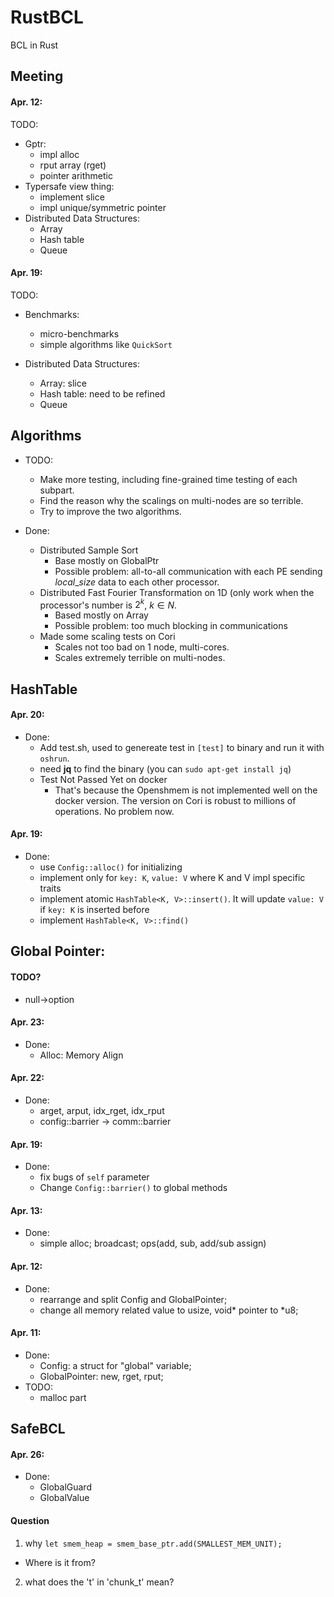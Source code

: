 # RustBCL
BCL in Rust

## Meeting
#### Apr. 12:
TODO:
- Gptr:
  - impl alloc
  - rput array (rget)
  - pointer arithmetic
- Typersafe view thing:
  - implement slice
  - impl unique/symmetric pointer
- Distributed Data Structures:
  - Array
  - Hash table
  - Queue

#### Apr. 19:
TODO:
- Benchmarks:
  - micro-benchmarks
  - simple algorithms like `QuickSort`
  
- Distributed Data Structures:
  - Array: slice
  - Hash table: need to be refined
  - Queue
  
## Algorithms

- TODO:
  - Make more testing, including fine-grained time testing of each subpart. 
  - Find the reason why the scalings on multi-nodes are so terrible.
  - Try to improve the two algorithms.
  
- Done:
  - Distributed Sample Sort
    - Base mostly on GlobalPtr
    - Possible problem: all-to-all communication with each PE sending $local\_size$ data to each other processor.
  - Distributed Fast Fourier Transformation on 1D (only work when the processor's number is $2^k$, $k \in N$.
    - Based mostly on Array
    - Possible problem: too much blocking in communications
  - Made some scaling tests on Cori
    - Scales not too bad on 1 node, multi-cores.
    - Scales extremely terrible on multi-nodes.
  
## HashTable
  

#### Apr. 20:
- Done:
  - Add test.sh, used to genereate test in `[test]` to binary and run it with `oshrun`.
  - need **jq** to find the binary (you can `sudo apt-get install jq`)
  - Test Not Passed Yet on docker
    - That's because the Openshmem is not implemented well on the docker version. The version on Cori is robust to millions of operations. No problem now.
    
#### Apr. 19:
- Done:
  - use `Config::alloc()` for initializing
  - implement only for `key: K`, `value: V` where K and V impl specific traits 
  - implement atomic `HashTable<K, V>::insert()`. It will update `value: V` if `key: K` is inserted before
  - implement `HashTable<K, V>::find()`

## Global Pointer:
#### TODO?
- null->option

#### Apr. 23:
- Done:
  - Alloc: Memory Align

#### Apr. 22:
- Done:
  - arget, arput, idx_rget, idx_rput
  - config::barrier -> comm::barrier

#### Apr. 19:
- Done:
  - fix bugs of `self` parameter
  - Change `Config::barrier()` to global methods
  
#### Apr. 13:
- Done:
  - simple alloc; broadcast; ops(add, sub, add/sub assign)
#### Apr. 12:
- Done:
  - rearrange and split Config and GlobalPointer;
  - change all memory related value to usize, void\* pointer to \*u8;

#### Apr. 11:
- Done:
  - Config: a struct for "global" variable;
  - GlobalPointer: new, rget, rput;
- TODO:
  - malloc part
  
## SafeBCL 
#### Apr. 26:
- Done:
  - GlobalGuard
  - GlobalValue



#### Question
1. why `let smem_heap = smem_base_ptr.add(SMALLEST_MEM_UNIT);`
- Where is it from? 
2. what does the 't' in 'chunk_t' mean?
